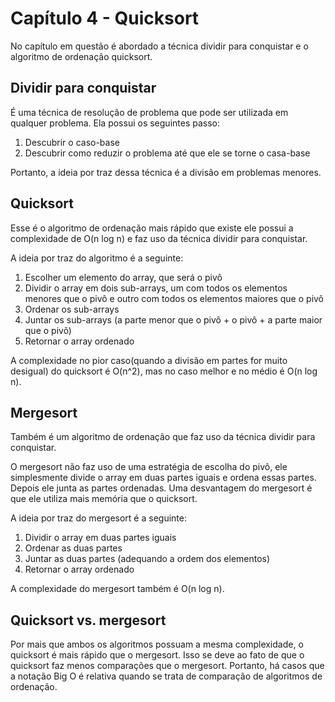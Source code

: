 # Capítulo 4 - Quicksort

No capítulo em questão é abordado a técnica dividir para conquistar e o algoritmo de ordenação quicksort.

## Dividir para conquistar
É uma técnica de resolução de problema que pode ser utilizada em qualquer problema. Ela possui os seguintes passo:
1. Descubrir o caso-base
2. Descubrir como reduzir o problema até que ele se torne o casa-base

Portanto, a ideia por traz dessa técnica é a divisão em problemas menores.

## Quicksort
Esse é o algoritmo de ordenação mais rápido que existe ele possui a complexidade de O(n log n) e faz uso da técnica dividir para conquistar.

A ideia por traz do algoritmo é a seguinte:
1. Escolher um elemento do array, que será o pivô
2. Dividir o array em dois sub-arrays, um com todos os elementos menores que o pivô e outro com todos os elementos maiores que o pivô
3. Ordenar os sub-arrays
4. Juntar os sub-arrays (a parte menor que o pivô + o pivô + a parte maior que o pivô)
5. Retornar o array ordenado

A complexidade no pior caso(quando a divisão em partes for muito desigual) do quicksort é O(n^2), mas no caso melhor e no médio é O(n log n).

## Mergesort
Também é um algoritmo de ordenação que faz uso da técnica dividir para conquistar. 

O mergesort não faz uso de uma estratégia de escolha do pivô, ele simplesmente divide o array em duas partes iguais e ordena essas partes. Depois ele junta as partes ordenadas. Uma desvantagem do mergesort é que ele utiliza mais memória que o quicksort.

A ideia por traz do mergesort é a seguinte:
1. Dividir o array em duas partes iguais
2. Ordenar as duas partes
3. Juntar as duas partes (adequando a ordem dos elementos)
4. Retornar o array ordenado

A complexidade do mergesort também é O(n log n).

## Quicksort vs. mergesort
Por mais que ambos os algoritmos possuam a mesma complexidade, o quicksort é mais rápido que o mergesort. Isso se deve ao fato de que o quicksort faz menos comparações que o mergesort.
Portanto, há casos que a notação Big O é relativa quando se trata de comparação de algoritmos de ordenação.
